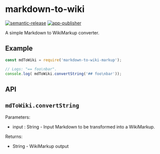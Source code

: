
# markdown-to-wiki

[![semantic-release](https://img.shields.io/badge/%20%20%F0%9F%93%A6%F0%9F%9A%80-semantic--release-e10079.svg)](https://github.com/semantic-release/semantic-release)
[![app-publisher](https://app1.development.pjats.com/res/img/app-publisher-badge.svg)](https://npm.development.pjats.com/-/web/detail/@perryjohnson/app-publisher)

A simple Markdown to WikiMarkup converter.

## Example

```javascript
const mdToWiki = require('markdown-to-wiki-markup');

// Logs: "== foo\nbar".
console.log( mdToWiki.convertString('## foo\nbar'));
```

## API

## `mdToWiki.convertString`

Parameters:

* input : String - Input Markdown to be transformed into a WikiMarkup.

Returns:

* String - WikiMarkup output
